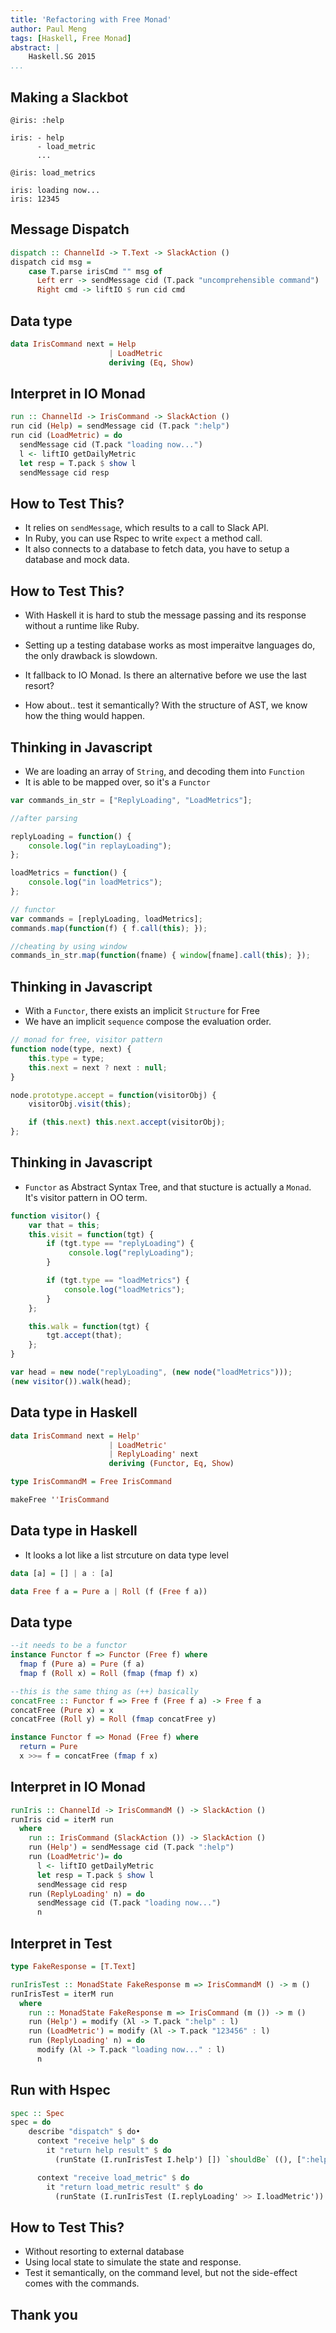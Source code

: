 ```yaml
---
title: 'Refactoring with Free Monad'
author: Paul Meng
tags: [Haskell, Free Monad]
abstract: |
    Haskell.SG 2015
...
```


Making a Slackbot
--------------------

```
@iris: :help

iris: - help
      - load_metric
      ...
```

```
@iris: load_metrics

iris: loading now...
iris: 12345
```


Message Dispatch
-------------------

```haskell
dispatch :: ChannelId -> T.Text -> SlackAction ()
dispatch cid msg =
    case T.parse irisCmd "" msg of
      Left err -> sendMessage cid (T.pack "uncomprehensible command")
      Right cmd -> liftIO $ run cid cmd
```

Data type
---------

```haskell
data IrisCommand next = Help
                      | LoadMetric
                      deriving (Eq, Show)
```


Interpret in IO Monad
----------------------

```haskell
run :: ChannelId -> IrisCommand -> SlackAction ()
run cid (Help) = sendMessage cid (T.pack ":help")
run cid (LoadMetric) = do
  sendMessage cid (T.pack "loading now...")
  l <- liftIO getDailyMetric
  let resp = T.pack $ show l
  sendMessage cid resp
```


How to Test This?
-----------------

* It relies on `sendMessage`, which results to a call to Slack API.
* In Ruby, you can use Rspec to write `expect` a method call.
* It also connects to a database to fetch data, you have to setup a database and mock data.


How to Test This?
-----------------

* With Haskell it is hard to stub the message passing and its response without a runtime like Ruby.
* Setting up a testing database works as most imperaitve languages do, the only drawback is slowdown.
* It fallback to IO Monad. Is there an alternative before we use the last resort?

* How about.. test it semantically? With the structure of AST, we know how the thing would happen.


Thinking in Javascript
------------------------

* We are loading an array of `String`, and decoding them into `Function`
* It is able to be mapped over, so it's a `Functor`

```javascript
var commands_in_str = ["ReplyLoading", "LoadMetrics"];

//after parsing

replyLoading = function() {
    console.log("in replayLoading");
};

loadMetrics = function() {
    console.log("in loadMetrics");
};

// functor
var commands = [replyLoading, loadMetrics];
commands.map(function(f) { f.call(this); });

//cheating by using window
commands_in_str.map(function(fname) { window[fname].call(this); });
```



Thinking in Javascript
------------------------

* With a `Functor`, there exists an implicit `Structure` for Free
* We have an implicit `sequence` compose the evaluation order.

```javascript
// monad for free, visitor pattern
function node(type, next) {
    this.type = type;
    this.next = next ? next : null;
}

node.prototype.accept = function(visitorObj) {
    visitorObj.visit(this);

    if (this.next) this.next.accept(visitorObj);
};
```


Thinking in Javascript
------------------------

* `Functor` as Abstract Syntax Tree, and that stucture is actually a `Monad`. It's visitor pattern in OO term.

```javascript
function visitor() {
    var that = this;
    this.visit = function(tgt) {
        if (tgt.type == "replyLoading") {
             console.log("replyLoading");
        }

        if (tgt.type == "loadMetrics") {
            console.log("loadMetrics");
        }
    };

    this.walk = function(tgt) {
        tgt.accept(that);
    };
}

var head = new node("replyLoading", (new node("loadMetrics")));
(new visitor()).walk(head);
```

Data type in Haskell
--------------------

```haskell
data IrisCommand next = Help'
                      | LoadMetric'
                      | ReplyLoading' next
                      deriving (Functor, Eq, Show)

type IrisCommandM = Free IrisCommand

makeFree ''IrisCommand
```

Data type in Haskell
---------------------

* It looks a lot like a list strcuture on data type level

```haskell
data [a] = [] | a : [a]
```

```haskell
data Free f a = Pure a | Roll (f (Free f a))
```


Data type
---------

```haskell
--it needs to be a functor
instance Functor f => Functor (Free f) where
  fmap f (Pure a) = Pure (f a)
  fmap f (Roll x) = Roll (fmap (fmap f) x)

--this is the same thing as (++) basically
concatFree :: Functor f => Free f (Free f a) -> Free f a
concatFree (Pure x) = x
concatFree (Roll y) = Roll (fmap concatFree y)

instance Functor f => Monad (Free f) where
  return = Pure
  x >>= f = concatFree (fmap f x)
```

Interpret in IO Monad
----------------------

```haskell
runIris :: ChannelId -> IrisCommandM () -> SlackAction ()
runIris cid = iterM run
  where
    run :: IrisCommand (SlackAction ()) -> SlackAction ()
    run (Help') = sendMessage cid (T.pack ":help")
    run (LoadMetric')= do
      l <- liftIO getDailyMetric
      let resp = T.pack $ show l
      sendMessage cid resp
    run (ReplyLoading' n) = do
      sendMessage cid (T.pack "loading now...")
      n
```

Interpret in Test
------------------

```haskell
type FakeResponse = [T.Text]

runIrisTest :: MonadState FakeResponse m => IrisCommandM () -> m ()
runIrisTest = iterM run
  where
    run :: MonadState FakeResponse m => IrisCommand (m ()) -> m ()
    run (Help') = modify (λl -> T.pack ":help" : l)
    run (LoadMetric') = modify (λl -> T.pack "123456" : l)
    run (ReplyLoading' n) = do
      modify (λl -> T.pack "loading now..." : l)
      n
```


Run with Hspec
---------------

```haskell
spec :: Spec
spec = do
    describe "dispatch" $ do•
      context "receive help" $ do
        it "return help result" $ do
          (runState (I.runIrisTest I.help') []) `shouldBe` ((), [":help"])

      context "receive load_metric" $ do
        it "return load_metric result" $ do
          (runState (I.runIrisTest (I.replyLoading' >> I.loadMetric')) []) `shouldBe` ((), ["123456", "loading now..."])
```


How to Test This?
-----------------

* Without resorting to external database
* Using local state to simulate the state and response.
* Test it semantically, on the command level, but not the side-effect comes with the commands.


Thank you
---------

